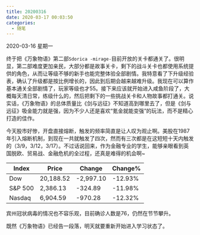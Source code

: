 ```yaml
---
title: 20200316
date: 2020-03-17 00:03:50
categories:
  - 随笔
---
```

2020-03-16 星期一

终于把《万象物语》第二部`Sdorica -mirage-`目前开放的关卡都通关了。很明显，第二部难度更加亲民，大部分都是故事关卡，剩下的战斗关卡也都使用系统提供的角色，从而让等级不够的新手也能完整体验全部剧情。我特意看了下升级经验表，确认了升级都是按比例增长的，因此到后期会越来越难升级。我现在可以算作基本通关全部剧情了，玩家等级也才55。接下来应该就开始进入咸鱼阶段了，大概每天清日常，练级什么的，然后把剩下的一些挑战关卡和人物故事都打通关。说实话，《万象物语》的总体质量比《剑与远征》不知道高到哪里去了，但是《剑与远征》吸金能力就是强，因为不少人还是喜欢“氪金就能变强”的玩法，而不是精心打造的佳作。

今天股市好惨，开盘直接熔断，触发的频率简直是让人叹为观止啊。美股在1987年引入熔断机制，到现在一共就触发了四次，然而有三次都是在这短短十天内触发的（3/9，3/12，3/17）。不过话说回来，作为金融专业的学生，能够亲眼看到英国脱欧、贸易战、金融危机的全过程，还真是难得的机会啊~

| Index   | Price     | Change    | Change% |
|---------|-----------|-----------|---------|
| Dow     | 20,188.52 | -2,997.10 | -12.93% |
| S&P 500 | 2,386.13  | -324.89   | -11.98% |
| Nasdaq  | 6,904.59  | -970.28   | -12.32% |

宾州冠状病毒的情况也不容乐观，目前确诊人数是76，仍然在节节攀升。

既然《万象物语》已经告一段落，明天就要重新开始进入学习状态了。